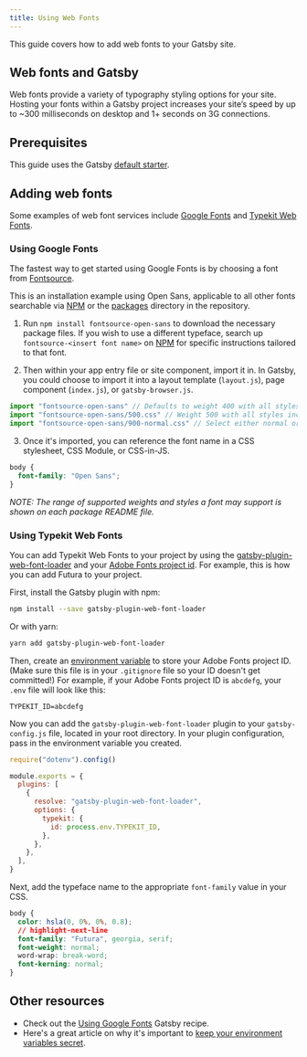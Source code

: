 ```yaml
---
title: Using Web Fonts
---
```


This guide covers how to add web fonts to your Gatsby site.

## Web fonts and Gatsby

Web fonts provide a variety of typography styling options for your site. Hosting your fonts within a Gatsby project increases your site’s speed by up to ~300 milliseconds on desktop and 1+ seconds on 3G connections.

## Prerequisites

This guide uses the Gatsby [default starter](https://github.com/gatsbyjs/gatsby-starter-default).

## Adding web fonts

Some examples of web font services include [Google Fonts](https://fonts.google.com/) and [Typekit Web Fonts](https://fonts.adobe.com/typekit).

### Using Google Fonts

The fastest way to get started using Google Fonts is by choosing a font from [Fontsource](https://github.com/fontsource/fontsource).

This is an installation example using Open Sans, applicable to all other fonts searchable via [NPM](https://www.npmjs.com/) or the [packages](https://github.com/fontsource/fontsource/tree/master/packages) directory in the repository.

1. Run `npm install fontsource-open-sans` to download the necessary package files. If you wish to use a different typeface, search up `fontsource-<insert font name>` on [NPM](https://www.npmjs.com/) for specific instructions tailored to that font.

2. Then within your app entry file or site component, import it in. In Gatsby, you could choose to import it into a layout template (`layout.js`), page component (`index.js`), or `gatsby-browser.js`.

```jsx:title=src/components/layout.js
import "fontsource-open-sans" // Defaults to weight 400 with all styles included.
import "fontsource-open-sans/500.css" // Weight 500 with all styles included.
import "fontsource-open-sans/900-normal.css" // Select either normal or italic.
```

3. Once it's imported, you can reference the font name in a CSS stylesheet, CSS Module, or CSS-in-JS.

```css:title=src/components/layout.css
body {
  font-family: "Open Sans";
}
```

_NOTE: The range of supported weights and styles a font may support is shown on each package README file._

### Using Typekit Web Fonts

You can add Typekit Web Fonts to your project by using the [gatsby-plugin-web-font-loader](https://www.gatsbyjs.org/packages/gatsby-plugin-web-font-loader/?=font) and your [Adobe Fonts project id](https://fonts.adobe.com/my_fonts#web_projects-section). For example, this is how you can add Futura to your project.

First, install the Gatsby plugin with npm:

```bash
npm install --save gatsby-plugin-web-font-loader
```

Or with yarn:

```bash
yarn add gatsby-plugin-web-font-loader
```

Then, create an [environment variable](/docs/environment-variables/) to store your Adobe Fonts project ID. (Make sure this file is in your `.gitignore` file so your ID doesn't get committed!) For example, if your Adobe Fonts project ID is `abcdefg`, your `.env` file will look like this:

```text:title=.env
TYPEKIT_ID=abcdefg
```

Now you can add the `gatsby-plugin-web-font-loader` plugin to your `gatsby-config.js` file, located in your root directory. In your plugin configuration, pass in the environment variable you created.

```javascript:title=gatsby-config.js
require("dotenv").config()

module.exports = {
  plugins: [
    {
      resolve: "gatsby-plugin-web-font-loader",
      options: {
        typekit: {
          id: process.env.TYPEKIT_ID,
        },
      },
    },
  ],
}
```

Next, add the typeface name to the appropriate `font-family` value in your CSS.

```css:title=src/components/layout.css
body {
  color: hsla(0, 0%, 0%, 0.8);
  // highlight-next-line
  font-family: "Futura", georgia, serif;
  font-weight: normal;
  word-wrap: break-word;
  font-kerning: normal;
}
```

## Other resources

- Check out the [Using Google Fonts](/docs/recipes/styling-css/#using-google-fonts) Gatsby recipe.
- Here's a great article on why it's important to [keep your environment variables secret](https://medium.com/codait/environment-variables-or-keeping-your-secrets-secret-in-a-node-js-app-99019dfff716).

